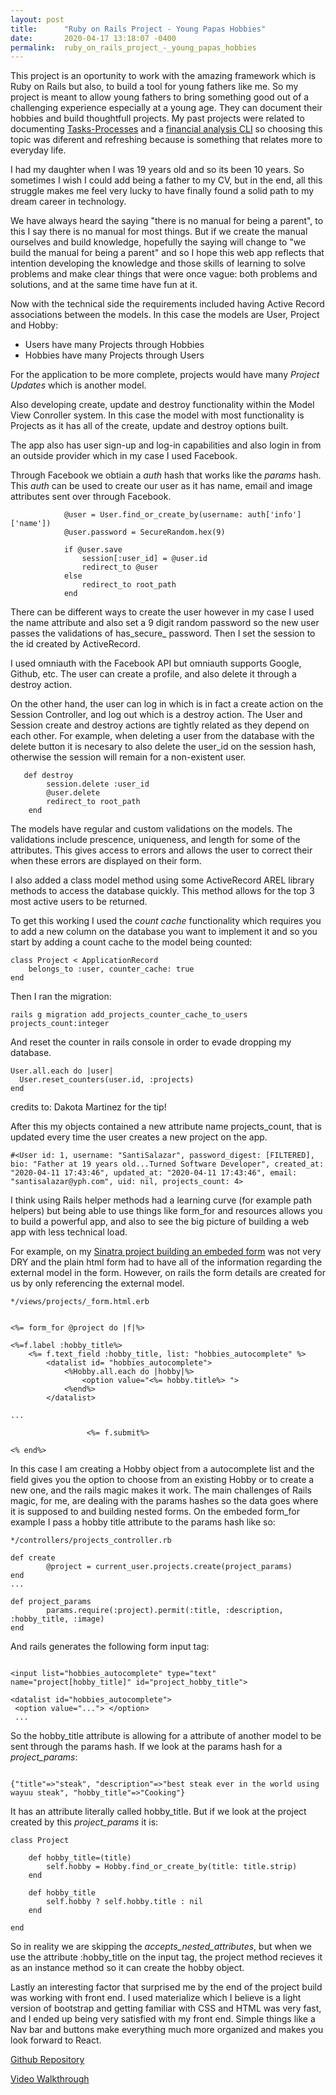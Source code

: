 ```yaml
---
layout: post
title:      "Ruby on Rails Project - Young Papas Hobbies"
date:       2020-04-17 13:18:07 -0400
permalink:  ruby_on_rails_project_-_young_papas_hobbies
---
```



This project is an oportunity to work with the amazing framework which is Ruby on Rails but also, to build a tool for young fathers like me. So my project is meant to allow young fathers to bring something good out of a challenging experience especially at a young age. They can document their hobbies and build thoughtfull projects. My past projects were related to documenting [Tasks-Processes](https://santiagosalazarpavajeau.github.io/sinatra_cms_portfolio_project_task-process_log) and a [financial analysis CLI](https://santiagosalazarpavajeau.github.io/financial_analysis_cli) so choosing this topic was diferent and refreshing because is something that relates more to everyday life.

I had my daughter when I was 19 years old and so its been 10 years. So sometimes I wish I could add being a father to my CV, but in the end, all this struggle makes me feel very lucky to have finally found a solid path to my dream career in technology.

We have always heard the saying "there is no manual for being a parent", to this I say there is no manual for most things. But if we create the manual ourselves and build knowledge, hopefully the saying will change to "we build the manual for being a parent" and so I hope this web app reflects that intention developing the knowledge and those skills of learning to solve problems and make clear things that were once vague: both problems and solutions, and at the same time have fun at it.

Now with the technical side the requirements included having Active Record associations between the models. In this case the models are User, Project and Hobby:

* Users have many Projects through Hobbies
* Hobbies have many Projects through Users

For the application to be more complete, projects would have many *Project Updates* which is another model. 

Also developing create, update and destroy functionality within the Model View Conroller system. In this case the model with most functionality is Projects as it has all of the create, update and destroy options built.

The app also has user sign-up and log-in capabilities and also login in from an outside provider which in my case I used Facebook. 

Through Facebook we obtiain a *auth* hash that works like the *params* hash. This *auth* can be used to create our user as it has name, email and image attributes sent over through Facebook. 

```
            @user = User.find_or_create_by(username: auth['info']['name'])
            @user.password = SecureRandom.hex(9)
						
            if @user.save
                session[:user_id] = @user.id
                redirect_to @user
            else
                redirect_to root_path
            end
```

There can be different ways to create the user however in my case I used the name attribute and also set a 9 digit random password so the new user passes the validations of has_secure_ password. Then I set the session to the id created by ActiveRecord. 

I used omniauth with the Facebook API but omniauth supports Google, Github, etc. The user can create a profile, and also delete it through a destroy action. 

On the other hand, the user can log in which is in fact a create action on the Session Controller, and log out which is a destroy action. The User and Session create and destroy actions are tightly related as they depend on each other. For example, when deleting a user from the database with the delete button it is necesary to also delete the user_id on the session hash, otherwise the session will remain for a non-existent user.

```
   def destroy
        session.delete :user_id
        @user.delete 
        redirect_to root_path
    end
```

The models have regular and custom validations on the models. The validations include prescence, uniqueness, and length for some of the attributes. This gives access to errors and allows the user to correct their when these errors are displayed on their form.

I also added a class model method using some ActiveRecord AREL library methods to access the database quickly. This method allows for the top 3 most active users to be returned. 

To get this working I used the *count cache* functionality which requires you to add a new column on the database you want to implement it and so you start by adding a count cache to the model being counted:

```
class Project < ApplicationRecord
    belongs_to :user, counter_cache: true
end
```

Then I ran the migration:

```
rails g migration add_projects_counter_cache_to_users projects_count:integer
```

And reset the counter in rails console in order to evade dropping my database.

```
User.all.each do |user|
  User.reset_counters(user.id, :projects)
end
```

credits to: Dakota Martinez for the tip!

After this my objects contained a new attribute name projects_count, that is updated every time the user creates a new project on the app.

```
#<User id: 1, username: "SantiSalazar", password_digest: [FILTERED], bio: "Father at 19 years old...Turned Software Developer", created_at: "2020-04-11 17:43:46", updated_at: "2020-04-11 17:43:46", email: "santisalazar@yph.com", uid: nil, projects_count: 4>
```


I think using Rails helper methods had a learning curve (for example path helpers) but being able to use things like form_for and resources allows you to build a powerful app, and also to see the big picture of building a web app with less technical load. 

For example, on my [Sinatra project building an embeded form](https://github.com/SantiagoSalazarPavajeau/TASK-PROCESS-LOG/blob/master/app/views/jobs/edit.erb) was not very DRY and the plain html form had to have all of the information regarding the external model in the form. However, on rails the form details are created for us by only referencing the external model. 

```
*/views/projects/_form.html.erb


<%= form_for @project do |f|%>

<%=f.label :hobby_title%>
    <%= f.text_field :hobby_title, list: "hobbies_autocomplete" %>
        <datalist id= "hobbies_autocomplete"> 
            <%Hobby.all.each do |hobby|%>
                <option value="<%= hobby.title%> ">
            <%end%>
        </datalist>
				
...
				
				 <%= f.submit%>

<% end%>

```

In this case I am creating a Hobby object from a autocomplete list and the field gives you the option to choose from an existing Hobby or to create a new one, and the rails magic makes it work. The main challenges of Rails magic, for me, are dealing with the params hashes so the data goes where it is supposed to and building nested forms. On the embeded form_for example I pass a hobby title attribute to the params hash like so:

```
*/controllers/projects_controller.rb

def create
        @project = current_user.projects.create(project_params)
end
...

def project_params
        params.require(:project).permit(:title, :description, :hobby_title, :image)
end

```

And rails generates the following form input tag:

```

<input list="hobbies_autocomplete" type="text" name="project[hobby_title]" id="project_hobby_title">

<datalist id="hobbies_autocomplete"> 
 <option value="..."> </option>
 ...
```

So the hobby_title attribute is allowing for a attribute of another model to be sent through the params hash.  If we look at the params hash for a *project_params*:

```

{"title"=>"steak", "description"=>"best steak ever in the world using wayuu steak", "hobby_title"=>"Cooking"}

```

It has an attribute literally called hobby_title. But if we look at the project created by this *project_params* it is:

```
class Project

    def hobby_title=(title)
        self.hobby = Hobby.find_or_create_by(title: title.strip)
    end

    def hobby_title
        self.hobby ? self.hobby.title : nil
    end

end
```

So in reality we are skipping the *accepts_nested_attributes*, but when we use the attribute :hobby_title on the input tag, the project method recieves it as an instance method so it can create the hobby object.


Lastly an interesting factor that surprised me by the end of the project build was working with front end. I used materialize which I believe is a light version of bootstrap and getting familiar with CSS and HTML was very fast, and I ended up being very satisfied with my front end. Simple things like a Nav bar and buttons make everything much more organized and makes you look forward to React.

[Github Repository](https://github.com/SantiagoSalazarPavajeau/young_papas_hobbies)

[Video Walkthrough](https://youtu.be/1BLh3F6CTUY)

